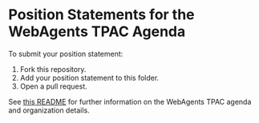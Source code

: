 # Position Statements for the WebAgents TPAC Agenda

To submit your position statement:
1. Fork this repository.
2. Add your position statement to this folder.
3. Open a pull request.

See [this README](../README.md) for further information on the WebAgents TPAC agenda and organization 
details. 